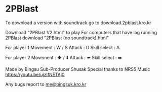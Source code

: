 # 2PBlast
To download a version with soundtrack go to download.2pblast.kro.kr

Download "2PBlast V2.html" to play
For computers that have lag running 2PBlast download "2PBlast (no soundtrack).html"


For player 1
Movement : W / S
Attack : D
Skill select : A

For player 2
Movement : ⬆️ / ⬇️
Attack : ⬅️
Skill select : ➡️



Made by Bingsu
Sub-Producer  Shusak
Special thanks to NRS5
Music https://youtu.be/ujzlfNETAj0

Any bugs report to me@bingsuk.kro.kr
